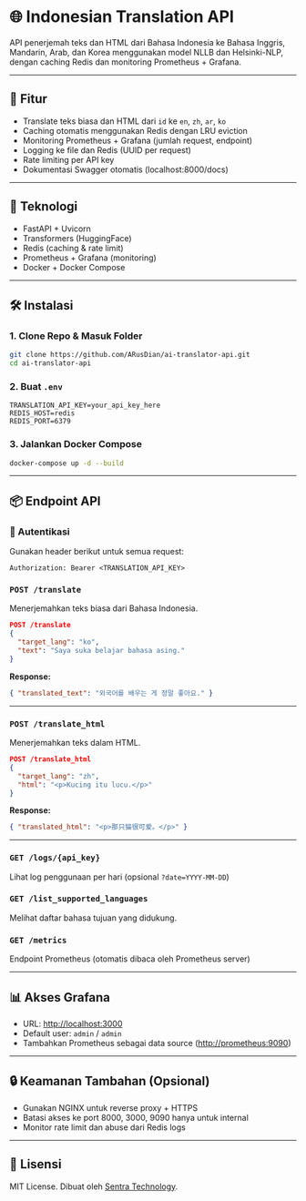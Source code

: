# 🌐 Indonesian Translation API

API penerjemah teks dan HTML dari Bahasa Indonesia ke Bahasa Inggris, Mandarin, Arab, dan Korea menggunakan model NLLB dan Helsinki-NLP, dengan caching Redis dan monitoring Prometheus + Grafana.

---

## 🚀 Fitur

- Translate teks biasa dan HTML dari `id` ke `en`, `zh`, `ar`, `ko`
- Caching otomatis menggunakan Redis dengan LRU eviction
- Monitoring Prometheus + Grafana (jumlah request, endpoint)
- Logging ke file dan Redis (UUID per request)
- Rate limiting per API key
- Dokumentasi Swagger otomatis (localhost:8000/docs)

---

## 🧱 Teknologi

- FastAPI + Uvicorn
- Transformers (HuggingFace)
- Redis (caching & rate limit)
- Prometheus + Grafana (monitoring)
- Docker + Docker Compose

---

## 🛠️ Instalasi

### 1. Clone Repo & Masuk Folder
```bash
git clone https://github.com/ARusDian/ai-translator-api.git
cd ai-translator-api
````

### 2. Buat `.env`

```env
TRANSLATION_API_KEY=your_api_key_here
REDIS_HOST=redis
REDIS_PORT=6379
```

### 3. Jalankan Docker Compose

```bash
docker-compose up -d --build
```

---

## 📦 Endpoint API

### 🔐 Autentikasi

Gunakan header berikut untuk semua request:

```http
Authorization: Bearer <TRANSLATION_API_KEY>
```

### `POST /translate`

Menerjemahkan teks biasa dari Bahasa Indonesia.

```json
POST /translate
{
  "target_lang": "ko",
  "text": "Saya suka belajar bahasa asing."
}
```

**Response:**

```json
{ "translated_text": "외국어를 배우는 게 정말 좋아요." }
```

---

### `POST /translate_html`

Menerjemahkan teks dalam HTML.

```json
POST /translate_html
{
  "target_lang": "zh",
  "html": "<p>Kucing itu lucu.</p>"
}
```

**Response:**

```json
{ "translated_html": "<p>那只猫很可爱。</p>" }
```

---

### `GET /logs/{api_key}`

Lihat log penggunaan per hari (opsional `?date=YYYY-MM-DD`)

### `GET /list_supported_languages`

Melihat daftar bahasa tujuan yang didukung.

### `GET /metrics`

Endpoint Prometheus (otomatis dibaca oleh Prometheus server)

---

## 📊 Akses Grafana

* URL: [http://localhost:3000](http://localhost:3000)
* Default user: `admin` / `admin`
* Tambahkan Prometheus sebagai data source ([http://prometheus:9090](http://prometheus:9090))

---

## 🔒 Keamanan Tambahan (Opsional)

* Gunakan NGINX untuk reverse proxy + HTTPS
* Batasi akses ke port 8000, 3000, 9090 hanya untuk internal
* Monitor rate limit dan abuse dari Redis logs

---

## 📄 Lisensi

MIT License. Dibuat oleh [Sentra Technology](https://sentratechnology.com).
